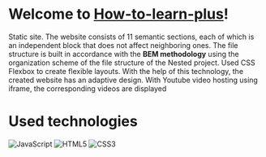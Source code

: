 
# Welcome to **[How-to-learn-plus](https://foxriver660.github.io/how-to-learn-plus/)**!

  

  
Static site. 
The website consists of 11 semantic sections, each of which is an independent block that does not affect neighboring ones.
The file structure is built in accordance with the **BEM methodology** using the organization scheme of the file structure of the Nested project.
Used CSS Flexbox to create flexible layouts. With the help of this technology, the created website has an adaptive design.
With Youtube video hosting using iframe, the corresponding videos are displayed

# Used technologies

  

![JavaScript](https://img.shields.io/badge/javascript-%23323330.svg?style=for-the-badge&logo=javascript&logoColor=%23F7DF1E) ![HTML5](https://img.shields.io/badge/html5-%23E34F26.svg?style=for-the-badge&logo=html5&logoColor=white) ![CSS3](https://img.shields.io/badge/css3-%231572B6.svg?style=for-the-badge&logo=css3&logoColor=white) 

